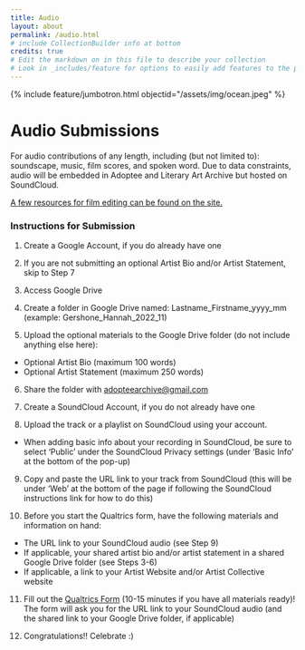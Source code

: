 ```yaml
---
title: Audio
layout: about
permalink: /audio.html
# include CollectionBuilder info at bottom
credits: true
# Edit the markdown on in this file to describe your collection
# Look in _includes/feature for options to easily add features to the page
--- 
```


{% include feature/jumbotron.html objectid="/assets/img/ocean.jpeg" %}

# Audio Submissions

For audio contributions of any length, including (but not limited to): soundscape, music, film scores, and spoken word. Due to data constraints, audio will be embedded in Adoptee and Literary Art Archive but hosted on SoundCloud. 

[A few resources for film editing can be found on the site.]()

### Instructions for Submission

1. Create a Google Account, if you do already have one

2. If you are not submitting an optional Artist Bio and/or Artist Statement, skip to Step 7

3. Access Google Drive

4. Create a folder in Google Drive named: 
Lastname_Firstname_yyyy_mm (example: Gershone_Hannah_2022_11)

5. Upload the optional materials to the Google Drive folder (do not include anything else here):
  - Optional Artist Bio (maximum 100 words)
  - Optional Artist Statement (maximum 250 words)

6. Share the folder with adopteearchive@gmail.com

7. Create a SoundCloud Account, if you do not already have one

8. Upload the track or a playlist on SoundCloud using your account. 
  - When adding basic info about your recording in SoundCloud, be sure to select ‘Public’ under the SoundCloud Privacy settings (under ‘Basic Info’ at the bottom of the pop-up)

9. Copy and paste the URL link to your track from SoundCloud (this will be under ‘Web’ at the bottom of the page if following the SoundCloud instructions link for how to do this)

10. Before you start the Qualtrics form, have the following materials and information on hand:
  - The URL link to your SoundCloud audio (see Step 9)
  - If applicable, your shared artist bio and/or artist statement in a shared Google Drive folder (see Steps 3-6)
  - If applicable, a link to your Artist Website and/or Artist Collective website 

11.	Fill out the [Qualtrics Form](https://oregon.qualtrics.com/jfe/form/SV_4IQjZe58IHrIpZc) (10-15 minutes if you have all materials ready)! The form will ask you for the URL link to your SoundCloud audio (and the shared link to your Google Drive folder, if applicable)

12. Congratulations!! Celebrate :)





